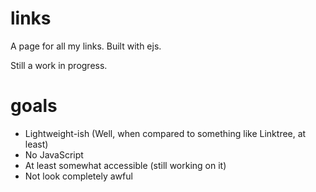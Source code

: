 # links
A page for all my links. Built with ejs.

Still a work in progress.

# goals
- Lightweight-ish (Well, when compared to something like Linktree, at least)
- No JavaScript
- At least somewhat accessible (still working on it)
- Not look completely awful
